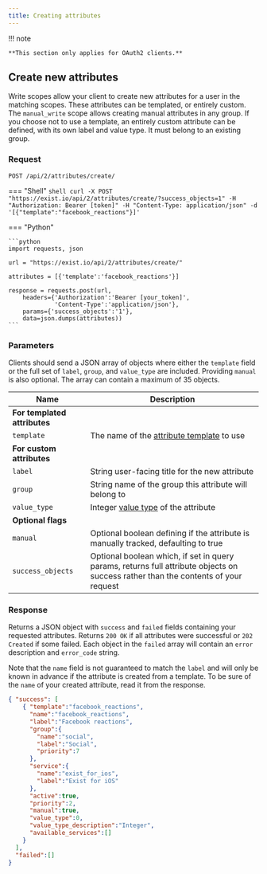 ```yaml
---
title: Creating attributes
---
```


!!! note

    **This section only applies for OAuth2 clients.**



## Create new attributes

Write scopes allow your client to create new attributes for a user in the matching scopes. These attributes can be templated, or entirely custom. The `manual_write` scope allows creating manual attributes in any group. If you choose not to use a template, an entirely custom attribute can be defined, with its own label and value type. It must belong to an existing group.

### Request

`POST /api/2/attributes/create/`

=== "Shell"
    ```shell
    curl -X POST "https://exist.io/api/2/attributes/create/?success_objects=1" -H "Authorization: Bearer [token]" -H "Content-Type: application/json" -d '[{"template":"facebook_reactions"}]'
    ```

=== "Python"

    ```python
    import requests, json

    url = "https://exist.io/api/2/attributes/create/"

    attributes = [{'template':'facebook_reactions'}]

    response = requests.post(url, 
        headers={'Authorization':'Bearer [your_token]', 
                 'Content-Type':'application/json'},
        params={'success_objects':'1'}, 
        data=json.dumps(attributes))
    ```

### Parameters

Clients should send a JSON array of objects where either the `template` field or the full set of `label`, `group`, and `value_type` are included. Providing `manual` is also optional. The array can contain a maximum of 35 objects.

Name      | Description
----------|-------------
**For templated attributes** ||
`template` | The name of the [attribute template](/reference/object_types/#list-of-attribute-templates) to use 
 **For custom attributes**||
`label`    | String user-facing title for the new attribute
`group`    | String name of the group this attribute will belong to
`value_type` | Integer [value type](/reference/object_types/#attribute-value-types) of the attribute
**Optional flags** ||
`manual`   | Optional boolean defining if the attribute is manually tracked, defaulting to true
`success_objects` | Optional boolean which, if set in query params, returns full attribute objects on success rather than the contents of your request


### Response

Returns a JSON object with `success` and `failed` fields containing your requested attributes. Returns `200 OK` if all attributes were successful or `202 Created` if some failed. Each object in the `failed` array will contain an `error` description and `error_code` string.

Note that the `name` field is not guaranteed to match the `label` and will only be known in advance if the attribute is created from a template. To be sure of the `name` of your created attribute, read it from the response.

```json
{ "success": [
    { "template":"facebook_reactions",
      "name":"facebook_reactions",
      "label":"Facebook reactions",
      "group":{
        "name":"social",
        "label":"Social",
        "priority":7
      },
      "service":{
        "name":"exist_for_ios",
        "label":"Exist for iOS"
      },
      "active":true,
      "priority":2,
      "manual":true,
      "value_type":0,
      "value_type_description":"Integer",
      "available_services":[]
    }
  ],
  "failed":[]
}
```
